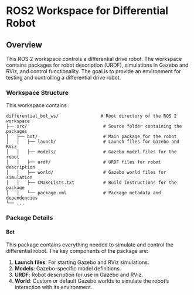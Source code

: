 # ROS2 Workspace for Differential Robot
## Overview
  This ROS 2 workspace controls a differential drive robot. The workspace contains packages for robot description (URDF), simulations in Gazebo and RViz, and control functionality. The goal is to provide an environment for testing and controlling a differential drive robot.
### Workspace Structure
  This workspace contains :
```
differential_bot_ws/                # Root directory of the ROS 2 workspace
├── src/                             # Source folder containing the packages
│   ├── bot/                         # Main package for the robot
│   │   ├── launch/                  # Launch files for Gazebo and RViz
│   │   ├── models/                  # Gazebo model files for the robot
│   │   ├── urdf/                    # URDF files for robot description
│   │   ├── world/                   # Gazebo world files for simulation
│   │   ├── CMakeLists.txt           # Build instructions for the package
│   │   └── package.xml              # Package metadata and dependencies
└── ...

```
### Package Details
#### Bot
This package contains everything needed to simulate and control the differential robot. The key components of the package are:
1. **Launch files**: For starting Gazebo and RViz simulations.
2. **Models**: Gazebo-specific model definitions.
3. **URDF**: Robot description for use in Gazebo and RViz.
4. **World**: Custom or default Gazebo worlds to simulate the robot’s interaction with its environment.

